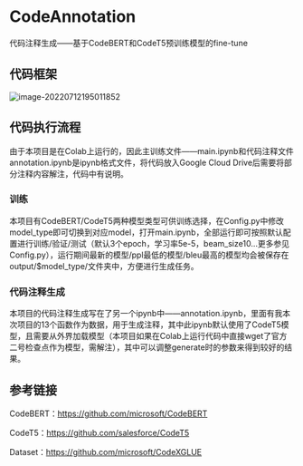 # CodeAnnotation
代码注释生成——基于CodeBERT和CodeT5预训练模型的fine-tune

## 代码框架

![image-20220712195011852](D:\0-GitHub\CodeAnnotation\img\structure.png)

## 代码执行流程

由于本项目是在Colab上运行的，因此主训练文件——main.ipynb和代码注释文件annotation.ipynb是ipynb格式文件，将代码放入Google Cloud Drive后需要将部分注释内容解注，代码中有说明。

### 训练

本项目有CodeBERT/CodeT5两种模型类型可供训练选择，在Config.py中修改model_type即可切换到对应model，打开main.ipynb，全部运行即可按照默认配置进行训练/验证/测试（默认3个epoch，学习率5e-5，beam_size10...更多参见Config.py），运行期间最新的模型/ppl最低的模型/bleu最高的模型均会被保存在output/$model_type/文件夹中，方便进行生成任务。

### 代码注释生成

本项目的代码注释生成写在了另一个ipynb中——annotation.ipynb，里面有我本次项目的13个函数作为数据，用于生成注释，其中此ipynb默认使用了CodeT5模型，且需要从外界加载模型（本项目如果在Colab上运行代码中直接wget了官方二号检查点作为模型，需解注），其中可以调整generate时的参数来得到较好的结果。

## 参考链接

CodeBERT：https://github.com/microsoft/CodeBERT

CodeT5：https://github.com/salesforce/CodeT5

Dataset：https://github.com/microsoft/CodeXGLUE
